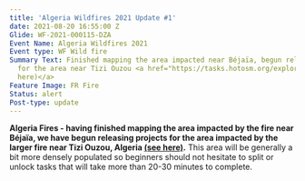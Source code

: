 ```yaml
---
title: 'Algeria Wildfires 2021 Update #1'
date: 2021-08-20 16:55:00 Z
Glide: WF-2021-000115-DZA
Event Name: Algeria Wildfires 2021
Event type: WF Wild fire
Summary Text: Finished mapping the area impacted near Béjaïa, begun releasing projects
  for the area near Tizi Ouzou <a href="https://tasks.hotosm.org/explore?campaign=Mediterranean%20Wildfires%202021">(see
  here)</a>
Feature Image: FR Fire
Status: alert
Post-type: update
---
```


<strong>Algeria Fires - having finished mapping the area impacted by the fire near Béjaïa, we have begun releasing projects for the area impacted by the larger fire near Tizi Ouzou, Algeria <a href="https://tasks.hotosm.org/explore?campaign=Mediterranean%20Wildfires%202021">(see here)</a>.</strong> This area will be generally a bit more densely populated so beginners should not hesitate to split or unlock tasks that will take more than 20-30 minutes to complete.